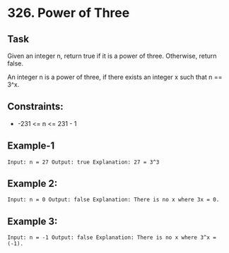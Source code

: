 # 326. Power of Three


## Task
Given an integer n, return true if it is a power of three. Otherwise, return false.

An integer n is a power of three, if there exists an integer x such that n == 3^x.


## Constraints:
- -231 <= n <= 231 - 1


## Example-1
``
Input: n = 27
Output: true
Explanation: 27 = 3^3
``


## Example 2:
``
Input: n = 0
Output: false
Explanation: There is no x where 3x = 0.
``

## Example 3:
``
Input: n = -1
Output: false
Explanation: There is no x where 3^x = (-1).
``
